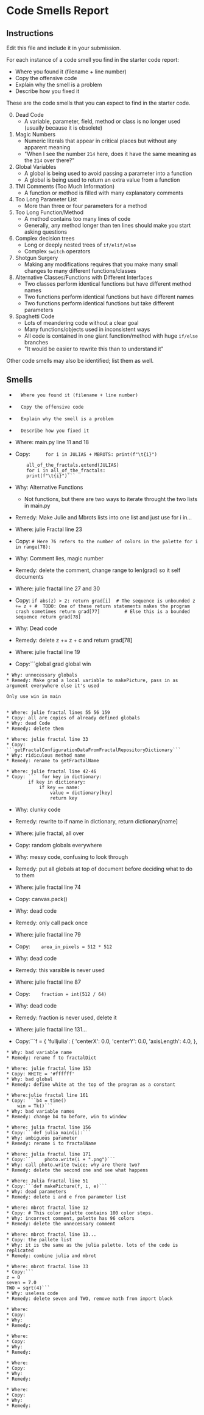 # Code Smells Report

## Instructions

Edit this file and include it in your submission.

For each instance of a code smell you find in the starter code report:

*	Where you found it (filename + line number)
*	Copy the offensive code
*	Explain why the smell is a problem
*	Describe how you fixed it

These are the code smells that you can expect to find in the starter code.

0.  Dead Code
    * A variable, parameter, field, method or class is no longer used (usually because it is obsolete)
1.  Magic Numbers
    * Numeric literals that appear in critical places but without any apparent meaning
    * "When I see the number `214` here, does it have the same meaning as the `214` over there?"
2.  Global Variables
    * A global is being used to avoid passing a parameter into a function
    * A global is being used to return an extra value from a function
3.  TMI Comments (Too Much Information)
    * A function or method is filled with many explanatory comments
4.  Too Long Parameter List
    * More than three or four parameters for a method
5.  Too Long Function/Method
    * A method contains too many lines of code
    * Generally, any method longer than ten lines should make you start asking questions
6.  Complex decision trees
    * Long or deeply nested trees of `if/elif/else`
    * Complex `switch` operators
7.  Shotgun Surgery
    * Making any modifications requires that you make many small changes to many different functions/classes
8.  Alternative Classes/Functions with Different Interfaces
    * Two classes perform identical functions but have different method names
    * Two functions perform identical functions but have different names
    * Two functions perform identical functions but take different parameters
9.  Spaghetti Code
    * Lots of meandering code without a clear goal
    * Many functions/objects used in inconsistent ways
    * All code is contained in one giant function/method with huge `if/else` branches
    * "It would be easier to rewrite this than to understand it"

Other code smells may also be identified; list them as well.


## Smells

*       Where you found it (filename + line number)
*       Copy the offensive code
*       Explain why the smell is a problem
*       Describe how you fixed it

* Where: main.py line 11 and 18
* Copy: ```     for i in JULIAS + MBROTS:
        print(f"\t{i}")```
	``` all_of_the_fractals = MBROTS
	    all_of_the_fractals.extend(JULIAS)
	    for i in all_of_the_fractals:
        print(f"\t{i}")```
* Why: Alternative Functions 
	* Not functions, but there are two ways to iterate throught the two lists in main.py
* Remedy: Make Julie and Mbrots lists into one list and just use for i in...

* Where: julie Fractal line 23
* Copy: ```# Here 76 refers to the number of colors in the palette
    for i in range(78):```
* Why: Comment lies, magic number
* Remedy: delete the comment, change range to len(grad) so it self documents

* Where: julie fractal line 27 and 30
* Copy: ```if abs(z) > 2:
           return grad[i]  # The sequence is unbounded
           z += z + # 
TODO: One of these return statements makes the program crash sometimes
    return grad[77]         # Else this is a bounded sequence
    return grad[78]```
* Why: Dead code
* Remedy: delete z += z + c and return grad[78]

* Where: julie fractal line 19
* Copy:```global grad
    global win
```
* Why: unnecessary globals
* Remedy: Make grad a local variable to makePicture, pass in as argument everywhere else it's used

Only use win in main


* Where: julie fractal lines 55 56 159
* Copy: all are copies of already defined globals
* Why: dead Code
* Remedy: delete them

* Where: julie fractal line 33
* Copy: ```getFractalConfigurationDataFromFractalRepositoryDictionary```
* Why: ridiculous method name
* Remedy: rename to getFractalName

* Where: julie fractal line 42-46
* Copy: ```  for key in dictionary:
        if key in dictionary:
            if key == name:
                value = dictionary[key]
                return key
```
* Why: clunky code
* Remedy: rewrite to if name in dictionary, return dictionary[name]

* Where: julie fractal, all over
* Copy: random globals everywhere
* Why: messy code, confusing to look through
* Remedy: put all globals at top of document before deciding what to do to them

* Where: julie fractal line 74
* Copy: canvas.pack()
* Why: dead code
* Remedy: only call pack once

* Where: julie fractal line 79
* Copy:```    area_in_pixels = 512 * 512```
* Why: dead code
* Remedy: this varaible is never used

* Where: julie fractal line 87
* Copy:```    fraction = int(512 / 64)```
* Why: dead code
* Remedy: fraction is never used, delete it

* Where: julie fractal line 131...
* Copy:```f = {
        'fulljulia': {
            'centerX':     0.0,
            'centerY':     0.0,
            'axisLength':  4.0,
            },
```
* Why: bad variable name
* Remedy: rename f to fractalDict

* Where: julie fractal line 153
* Copy: WHITE = '#ffffff'
* Why: bad global
* Remedy: define white at the top of the program as a constant

* Where:julie fractal line 161
* Copy:	```b4 = time()
    win = Tk()```
* Why: bad variable names
* Remedy: change b4 to before, win to window

* Where: julia fractal line 156
* Copy:```def julia_main(i):```
* Why: ambiguous parameter
* Remedy: rename i to fractalName

* Where: julia fractal line 171
* Copy:```    photo.write(i + ".png")```
* Why: call photo.write twice; why are there two?
* Remedy: delete the second one and see what happens

* Where: Julia fractal line 51
* Copy:```def makePicture(f, i, e)```
* Why: dead parameters
* Remedy: delete i and e from parameter list

* Where: mbrot fractal line 12
* Copy: # This color palette contains 100 color steps.
* Why: incorrect comment, palette has 96 colors
* Remedy: delete the unnecessary comment

* Where: mbrot fractal line 13...
* Copy: the pallete list
* Why: it is the same as the julia palette. lots of the code is replicated
* Remedy: combine julia and mbrot

* Where: mbrot fractal line 33
* Copy:```
z = 0
seven = 7.0
TWO = sqrt(4)```
* Why: useless code
* Remedy: delete seven and TWO, remove math from import block

* Where:
* Copy:
* Why:
* Remedy:

* Where:
* Copy:
* Why:
* Remedy:

* Where:
* Copy:
* Why:
* Remedy:

* Where:
* Copy:
* Why:
* Remedy:




